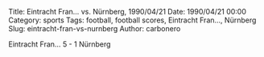Title: Eintracht Fran… vs. Nürnberg, 1990/04/21
Date: 1990/04/21 00:00
Category: sports
Tags: football, football scores, Eintracht Fran…, Nürnberg
Slug: eintracht-fran-vs-nurnberg
Author: carbonero


Eintracht Fran… 5 - 1 Nürnberg
